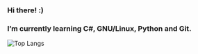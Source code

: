 ### Hi there! :) 
###  I’m currently learning C#, GNU/Linux, Python and Git.

![Top Langs](https://github-readme-stats.vercel.app/api/top-langs/?username=meltoroun)
